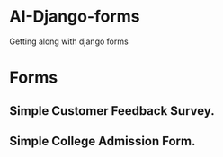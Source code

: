 # AI-Django-forms
Getting along with django forms
# Forms 
## Simple Customer Feedback Survey.
## Simple College Admission Form.
